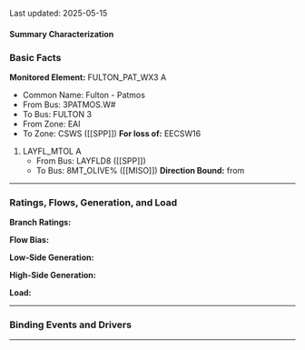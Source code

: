 Last updated: 2025-05-15
#### Summary Characterization
### Basic Facts
**Monitored Element:** FULTON_PAT_WX3 A
- Common Name: Fulton - Patmos
- From Bus: 3PATMOS.W#
- To Bus: FULTON 3
- From Zone: EAI
- To Zone: CSWS ([[SPP]])
**For loss of:** EECSW16
1. LAYFL_MTOL A
    - From Bus: LAYFLD8 ([[SPP]])
    - To Bus: 8MT_OLIVE% ([[MISO]])
**Direction Bound:** from 

---
### Ratings, Flows, Generation, and Load
**Branch Ratings:**

**Flow Bias:**

**Low-Side Generation:**

**High-Side Generation:**

**Load:**

---
### Binding Events and Drivers

---
